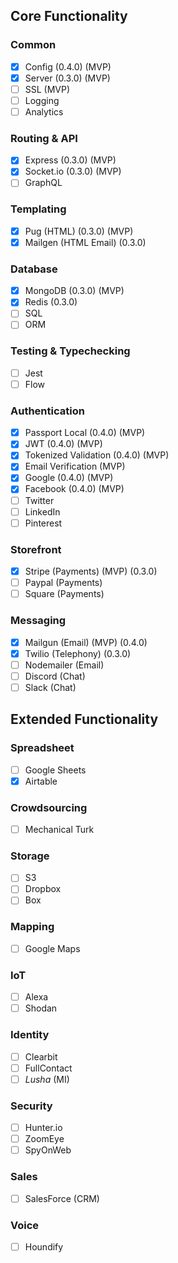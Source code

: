 ## Core Functionality

### Common
- [x] Config (0.4.0) (MVP)
- [x] Server (0.3.0) (MVP)
- [ ] SSL (MVP)
- [ ] Logging
- [ ] Analytics

### Routing & API
- [x] Express (0.3.0) (MVP)
- [x] Socket.io (0.3.0) (MVP)
- [ ] GraphQL

### Templating
- [x] Pug (HTML) (0.3.0) (MVP)
- [x] Mailgen (HTML Email) (0.3.0)

### Database
- [x] MongoDB (0.3.0) (MVP)
- [x] Redis (0.3.0)
- [ ] SQL
- [ ] ORM

### Testing & Typechecking
- [ ] Jest 
- [ ] Flow

### Authentication
- [x] Passport Local (0.4.0) (MVP)
- [x] JWT (0.4.0) (MVP)
- [x] Tokenized Validation (0.4.0) (MVP)
- [x] Email Verification (MVP)
- [x] Google (0.4.0) (MVP)
- [x] Facebook (0.4.0) (MVP)
- [ ] Twitter
- [ ] LinkedIn
- [ ] Pinterest

### Storefront
- [x] Stripe (Payments) (MVP) (0.3.0)
- [ ] Paypal (Payments)
- [ ] Square (Payments)

### Messaging
- [x] Mailgun (Email) (MVP) (0.4.0)
- [x] Twilio (Telephony) (0.3.0)
- [ ] Nodemailer (Email)
- [ ] Discord (Chat)
- [ ] Slack (Chat)

## Extended Functionality

### Spreadsheet
- [ ] Google Sheets
- [x] Airtable

### Crowdsourcing
- [ ] Mechanical Turk

### Storage
- [ ] S3
- [ ] Dropbox
- [ ] Box

### Mapping
- [ ] Google Maps

### IoT
- [ ] Alexa
- [ ] Shodan

### Identity
- [ ] Clearbit
- [ ] FullContact
- [ ] *Lusha* (MI)

### Security
- [ ] Hunter.io
- [ ] ZoomEye
- [ ] SpyOnWeb

### Sales
- [ ] SalesForce (CRM)

### Voice
- [ ] Houndify
